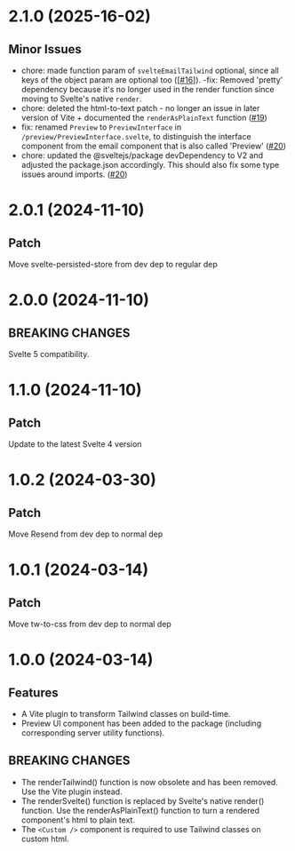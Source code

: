 # 2.1.0 (2025-16-02)

## Minor Issues

-  chore: made function param of `svelteEmailTailwind` optional, since all keys of the object param are optional too ([[#16](https://github.com/steveninety/svelte-email-tailwind/issues/16)]).
-fix: Removed 'pretty' dependency because it's no longer used in the render function since moving to Svelte's native `render`.
- chore: deleted the html-to-text patch - no longer an issue in later version of Vite + documented the `renderAsPlainText` function ([#19](https://github.com/steveninety/svelte-email-tailwind/issues/19))
- fix: renamed `Preview` to `PreviewInterface` in `/preview/PreviewInterface.svelte`, to distinguish the interface component from the email component that is also called 'Preview' ([#20](https://github.com/steveninety/svelte-email-tailwind/issues/20))
- chore: updated the @sveltejs/package devDependency to V2 and adjusted the package.json accordingly. This should also fix some type issues around imports. ([#20](https://github.com/steveninety/svelte-email-tailwind/issues/20))

# 2.0.1 (2024-11-10)

## Patch

Move svelte-persisted-store from dev dep to regular dep

# 2.0.0 (2024-11-10)

## BREAKING CHANGES

Svelte 5 compatibility.

# 1.1.0 (2024-11-10)

## Patch

Update to the latest Svelte 4 version

# 1.0.2 (2024-03-30)

## Patch

Move Resend from dev dep to normal dep

# 1.0.1 (2024-03-14)

## Patch

Move tw-to-css from dev dep to normal dep

# 1.0.0 (2024-03-14)

## Features

- A Vite plugin to transform Tailwind classes on build-time.
- Preview UI component has been added to the package (including corresponding server utility functions).

## BREAKING CHANGES

- The renderTailwind() function is now obsolete and has been removed. Use the Vite plugin instead.
- The renderSvelte() function is replaced by Svelte's native render() function. Use the renderAsPlainText() function to turn a rendered component's html to plain text.
- The `<Custom />` component is required to use Tailwind classes on custom html.
